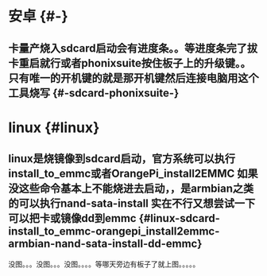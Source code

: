 # 安卓 {#-}

## 卡量产烧入sdcard启动会有进度条。。等进度条完了拔卡重启就行或者phonixsuite按住板子上的升级键。。只有唯一的开机键的就是那开机键然后连接电脑用这个工具烧写 {#-sdcard-phonixsuite-}

# linux {#linux}

## linux是烧镜像到sdcard启动，官方系统可以执行install\_to\_emmc或者OrangePi\_install2EMMC 如果没这些命令基本上不能烧进去启动，，是armbian之类的可以执行nand-sata-install 实在不行又想尝试一下可以把卡或镜像dd到emmc {#linux-sdcard-install_to_emmc-orangepi_install2emmc-armbian-nand-sata-install-dd-emmc}



没图。。。没图。。。没图。。。。等哪天旁边有板子了就上图。。。。。



